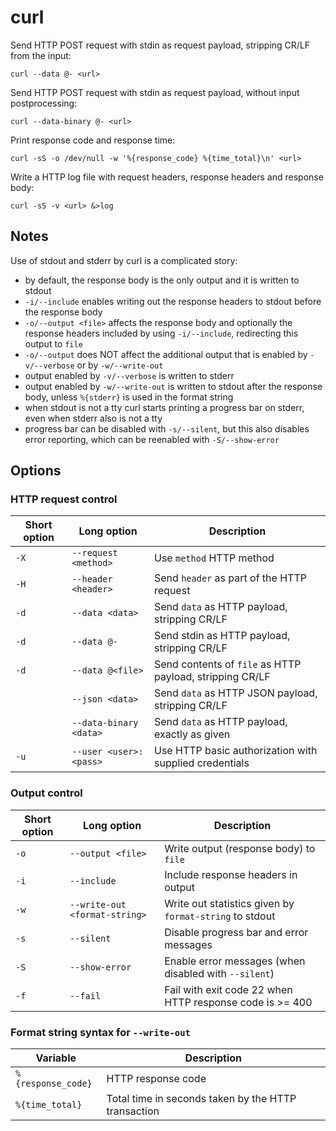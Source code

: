 # curl

Send HTTP POST request with stdin as request payload, stripping CR/LF from the
input:

    curl --data @- <url>

Send HTTP POST request with stdin as request payload, without input
postprocessing:

    curl --data-binary @- <url>

Print response code and response time:

    curl -sS -o /dev/null -w '%{response_code} %{time_total}\n' <url>

Write a HTTP log file with request headers, response headers and response body:

    curl -sS -v <url> &>log

## Notes

Use of stdout and stderr by curl is a complicated story:
- by default, the response body is the only output and it is written to stdout
- `-i/--include` enables writing out the response headers to stdout before the
  response body
- `-o/--output <file>` affects the response body and optionally the response
  headers included by using `-i/--include`, redirecting this output to `file`
- `-o/--output` does NOT affect the additional output that is enabled by
  `-v/--verbose` or by `-w/--write-out`
- output enabled by `-v/--verbose` is written to stderr
- output enabled by `-w/--write-out` is written to stdout after the response
  body, unless `%{stderr}` is used in the format string
- when stdout is not a tty curl starts printing a progress bar on stderr, even
  when stderr also is not a tty
- progress bar can be disabled with `-s/--silent`, but this also disables error
  reporting, which can be reenabled with `-S/--show-error`

## Options

### HTTP request control

| Short option | Long option            | Description
| ------------ | ---------------------- | -----------
| `-X`         | `--request <method>`   | Use `method` HTTP method
| `-H`         | `--header <header>`    | Send `header` as part of the HTTP request
| `-d`         | `--data <data>`        | Send `data` as HTTP payload, stripping CR/LF
| `-d`         | `--data @-`            | Send stdin as HTTP payload, stripping CR/LF
| `-d`         | `--data @<file>`       | Send contents of `file` as HTTP payload, stripping CR/LF
|              | `--json <data>`        | Send `data` as HTTP JSON payload, stripping CR/LF
|              | `--data-binary <data>` | Send `data` as HTTP payload, exactly as given
| `-u`         | `--user <user>:<pass>` | Use HTTP basic authorization with supplied credentials

### Output control

| Short option  | Long option                   | Description
| ------------- | ----------------------------- | -----------
| `-o`          | `--output <file>`             | Write output (response body) to `file`
| `-i`          | `--include`                   | Include response headers in output
| `-w`          | `--write-out <format-string>` | Write out statistics given by `format-string` to stdout
| `-s`          | `--silent`                    | Disable progress bar and error messages 
| `-S`          | `--show-error`                | Enable error messages (when disabled with `--silent`)
| `-f`          | `--fail`                      | Fail with exit code 22 when HTTP response code is >= 400

### Format string syntax for `--write-out`

| Variable           | Description
| ------------------ | -------
| `%{response_code}` | HTTP response code
| `%{time_total}`    | Total time in seconds taken by the HTTP transaction
